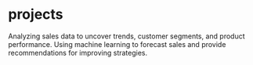 # projects
Analyzing sales data to uncover trends, customer segments, and product performance. Using machine learning to forecast sales and provide recommendations for improving strategies.
